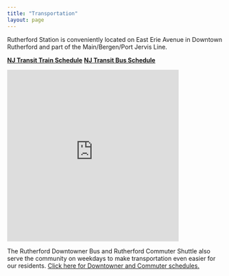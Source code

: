 ```yaml
---
title: "Transportation"
layout: page
---
```


Rutherford Station is conveniently located on East Erie Avenue in Downtown Rutherford 
and part of the Main/Bergen/Port Jervis Line.

[**NJ Transit Train Schedule**](http://www.njtransit.com/sf/sf_servlet.srv?hdnPageAction=TrainTo) [**NJ Transit Bus Schedule**](http://www.njtransit.com/sf/sf_servlet.srv?hdnPageAction=BusTo)

 <iframe src="https://www.google.com/maps/embed?pb=!1m18!1m12!1m3!1d3018.9867874984707!2d-74.10299138459148!3d40.8282538793194!2m3!1f0!2f0!3f0!3m2!1i1024!2i768!4f13.1!3m3!1m2!1s0x89c2f8be2be215f9%3A0xba323b0bc332e9de!2sRutherford+Station!5e0!3m2!1sen!2sus!4v1454377783355" width="400" height="400" frameborder="0" style="border:0" allowfullscreen></iframe>
 
The Rutherford Downtowner Bus and Rutherford Commuter Shuttle also serve the community on weekdays to make transportation even easier for our residents. [Click here for Downtowner and Commuter schedules.](downtowner-commuter-bus/)
